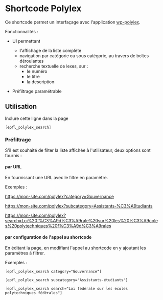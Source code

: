 # Shortcode Polylex

Ce shortcode permet un interfaçage avec l'application [wp-polylex](https://github.com/epfl-idevelop/wp-polylex).

Fonctionnalités :
- UI permettant
    -  l'affichage de la liste complète
    -  navigation par catégorie ou sous catégorie, au travers de boîtes déroulantes
    -  recherche textuelle de lexes, sur :
        -  le numéro
        -  le titre
        -  la description

- Préfiltrage paramétrable

## Utilisation

Inclure cette ligne dans la page
```
[epfl_polylex_search]
```

###  Préfiltrage

S'il est souhaité de filter la liste affichée à l'utilisateur, deux options sont fournis :

#### par URL

En fournissant une URL avec le filtre en paramètre.

Exemples :

https://mon-site.com/polylex?category=Gouvernance

https://mon-site.com/polylex?subcategory=Assistants-%C3%A9tudiants

https://mon-site.com/polylex?search=Loi%20f%C3%A9d%C3%A9rale%20sur%20les%20%C3%A9coles%20polytechniques%20f%C3%A9d%C3%A9rales


#### par configuration de l'appel au shortcode

En éditant la page, en modifiant l'appel au shortcode en y ajoutant les paramètres à filtrer.

Exemples :
```
[epfl_polylex_search category="Gouvernance"]
```

```
[epfl_polylex_search subcategory="Assistants-étudiants"]
```

```
[epfl_polylex_search search="Loi fédérale sur les écoles polytechniques fédérales"]
```